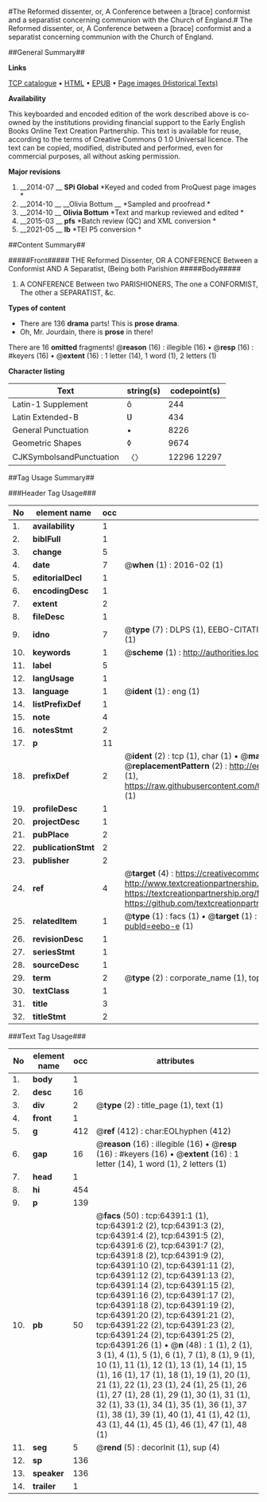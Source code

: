 #The Reformed dissenter, or, A Conference between a [brace] conformist and a separatist concerning communion with the Church of England.#
The Reformed dissenter, or, A Conference between a [brace] conformist and a separatist concerning communion with the Church of England.

##General Summary##

**Links**

[TCP catalogue](http://www.ota.ox.ac.uk/tcp/)  • 
[HTML](http://tei.it.ox.ac.uk/tcp/Texts-HTML/free/A58/A58397.html)  • 
[EPUB](http://tei.it.ox.ac.uk/tcp/Texts-EPUB/free/A58/A58397.epub) • 
[Page images (Historical Texts)](https://historicaltexts.jisc.ac.uk/eebo-12611321e)

**Availability**

This keyboarded and encoded edition of the work described above is co-owned by the
    institutions providing financial support to the Early English Books Online Text Creation
    Partnership. This text is available for reuse, according to the terms of  Creative Commons 0 1.0 Universal
    licence. The text can be copied, modified, distributed and performed, even for commercial
    purposes, all without asking permission.

**Major revisions**

1. __2014-07 __ __SPi Global__ *Keyed and coded from ProQuest page images *
1. __2014-10 __ __Olivia Bottum __ *Sampled and proofread *
1. __2014-10 __ __Olivia Bottum__ *Text and markup reviewed and edited *
1. __2015-03 __ __pfs__ *Batch review (QC) and XML conversion *
1. __2021-05 __ __lb__ *TEI P5 conversion *

##Content Summary##

#####Front#####
THE Reformed Dissenter, OR A CONFERENCE Between a Conformist AND A Separatist, (Being both Parishion
#####Body#####

1. A CONFERENCE Between two PARISHIONERS, The one a CONFORMIST, The other a SEPARATIST, &c.

**Types of content**

  * There are 136 **drama** parts! This is **prose drama**.
  * Oh, Mr. Jourdain, there is **prose** in there!

There are 16 **omitted** fragments! 
 @__reason__ (16) : illegible (16)  •  @__resp__ (16) : #keyers (16)  •  @__extent__ (16) : 1 letter (14), 1 word (1), 2 letters (1)

**Character listing**


|Text|string(s)|codepoint(s)|
|---|---|---|
|Latin-1 Supplement|ô|244|
|Latin Extended-B|Ʋ|434|
|General Punctuation|•|8226|
|Geometric Shapes|◊|9674|
|CJKSymbolsandPunctuation|〈〉|12296 12297|

##Tag Usage Summary##

###Header Tag Usage###

|No|element name|occ|attributes|
|---|---|---|---|
|1.|__availability__|1||
|2.|__biblFull__|1||
|3.|__change__|5||
|4.|__date__|7| @__when__ (1) : 2016-02 (1)|
|5.|__editorialDecl__|1||
|6.|__encodingDesc__|1||
|7.|__extent__|2||
|8.|__fileDesc__|1||
|9.|__idno__|7| @__type__ (7) : DLPS (1), EEBO-CITATION (1), VID (1), EEBO-PROQUEST (1), STC (2), OCLC (1)|
|10.|__keywords__|1| @__scheme__ (1) : http://authorities.loc.gov/ (1)|
|11.|__label__|5||
|12.|__langUsage__|1||
|13.|__language__|1| @__ident__ (1) : eng (1)|
|14.|__listPrefixDef__|1||
|15.|__note__|4||
|16.|__notesStmt__|2||
|17.|__p__|11||
|18.|__prefixDef__|2| @__ident__ (2) : tcp (1), char (1)  •  @__matchPattern__ (2) : ([0-9\-]+):([0-9IVX]+) (1), (.+) (1)  •  @__replacementPattern__ (2) : http://eebo.chadwyck.com/downloadtiff?vid=$1&page=$2 (1), https://raw.githubusercontent.com/textcreationpartnership/Texts/master/tcpchars.xml#$1 (1)|
|19.|__profileDesc__|1||
|20.|__projectDesc__|1||
|21.|__pubPlace__|2||
|22.|__publicationStmt__|2||
|23.|__publisher__|2||
|24.|__ref__|4| @__target__ (4) : https://creativecommons.org/publicdomain/zero/1.0/ (1), http://www.textcreationpartnership.org/docs/. (1), https://textcreationpartnership.org/faq/#faq05 (1), https://github.com/textcreationpartnership (1)|
|25.|__relatedItem__|1| @__type__ (1) : facs (1)  •  @__target__ (1) : https://data.historicaltexts.jisc.ac.uk/view?pubId=eebo-e (1)|
|26.|__revisionDesc__|1||
|27.|__seriesStmt__|1||
|28.|__sourceDesc__|1||
|29.|__term__|2| @__type__ (2) : corporate_name (1), topical_term (1)|
|30.|__textClass__|1||
|31.|__title__|3||
|32.|__titleStmt__|2||


###Text Tag Usage###

|No|element name|occ|attributes|
|---|---|---|---|
|1.|__body__|1||
|2.|__desc__|16||
|3.|__div__|2| @__type__ (2) : title_page (1), text (1)|
|4.|__front__|1||
|5.|__g__|412| @__ref__ (412) : char:EOLhyphen (412)|
|6.|__gap__|16| @__reason__ (16) : illegible (16)  •  @__resp__ (16) : #keyers (16)  •  @__extent__ (16) : 1 letter (14), 1 word (1), 2 letters (1)|
|7.|__head__|1||
|8.|__hi__|454||
|9.|__p__|139||
|10.|__pb__|50| @__facs__ (50) : tcp:64391:1 (1), tcp:64391:2 (2), tcp:64391:3 (2), tcp:64391:4 (2), tcp:64391:5 (2), tcp:64391:6 (2), tcp:64391:7 (2), tcp:64391:8 (2), tcp:64391:9 (2), tcp:64391:10 (2), tcp:64391:11 (2), tcp:64391:12 (2), tcp:64391:13 (2), tcp:64391:14 (2), tcp:64391:15 (2), tcp:64391:16 (2), tcp:64391:17 (2), tcp:64391:18 (2), tcp:64391:19 (2), tcp:64391:20 (2), tcp:64391:21 (2), tcp:64391:22 (2), tcp:64391:23 (2), tcp:64391:24 (2), tcp:64391:25 (2), tcp:64391:26 (1)  •  @__n__ (48) : 1 (1), 2 (1), 3 (1), 4 (1), 5 (1), 6 (1), 7 (1), 8 (1), 9 (1), 10 (1), 11 (1), 12 (1), 13 (1), 14 (1), 15 (1), 16 (1), 17 (1), 18 (1), 19 (1), 20 (1), 21 (1), 22 (1), 23 (1), 24 (1), 25 (1), 26 (1), 27 (1), 28 (1), 29 (1), 30 (1), 31 (1), 32 (1), 33 (1), 34 (1), 35 (1), 36 (1), 37 (1), 38 (1), 39 (1), 40 (1), 41 (1), 42 (1), 43 (1), 44 (1), 45 (1), 46 (1), 47 (1), 48 (1)|
|11.|__seg__|5| @__rend__ (5) : decorInit (1), sup (4)|
|12.|__sp__|136||
|13.|__speaker__|136||
|14.|__trailer__|1||

